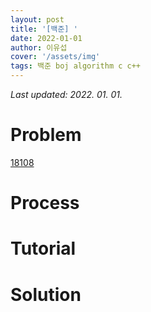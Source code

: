 ```yaml
---
layout: post
title: '[백준] '
date: 2022-01-01
author: 이유섭
cover: '/assets/img'
tags: 백준 boj algorithm c c++
---
```




_Last updated: 2022. 01. 01._



# Problem

[18108](https://www.acmicpc.net/problem/18108)



# Process





# Tutorial





# Solution

```c++
```

